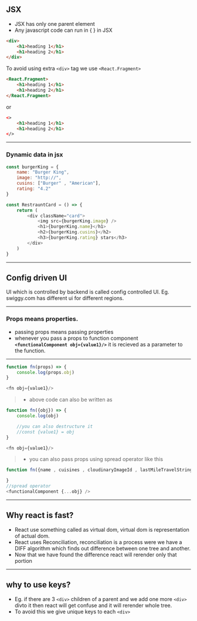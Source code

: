 ## JSX
- JSX has only one parent element
- Any javascript code can run in { } in JSX

```html
<div>
    <h1>heading 1</h1>
    <h1>heading 2</h1>
</div>
```
To avoid using extra `<div>` tag we use `<React.Fragment>`
```html
<React.Fragment>
    <h1>heading 1</h1>
    <h1>heading 2</h1>
</React.Fragment>
```
or

```html
<>
    <h1>heading 1</h1>
    <h1>heading 2</h1>
</>
```
***

### Dynamic data in jsx

```js
const burgerKing = {
    name: "Burger King",
    image: "http://",
    cusins: ["Burger" , "American"],
    rating: "4.2"
}

const RestrauntCard = () => {
    return (
        <div className="card">
            <img src={burgerKing.image} />
            <h1>{burgerKing.name}</h1>
            <h2>{burgerKing.cusins}</h2>
            <h3>{burgerKing.rating} stars</h3>
        </div>
    )
}

```
***
## Config driven UI
UI which is controlled by backend is called config controlled UI. Eg. swiggy.com has different ui for different regions.
***
### Props means properties.
- passing props means passing properties
- whenever you pass a props to function component  **`<functionalComponent obj={value1}/>`** it is recieved as a parameter to the function.
***

```js
function fn(props) => {
    console.log(props.obj)
}

<fn obj={value1}/>
```
> - above code can also be written as

```js
function fn({obj}) => {
    console.log(obj)

    //you can also destructure it
    //const {value1} = obj
}

<fn obj={value1}/>

```
> - you can also pass props using spread operator like this
```js
function fn({name , cuisines , cloudinaryImageId , lastMileTravelString}){

}
//spread operator
<functionalComponent {...obj} />

```
***

## Why react is fast?
- React use something called as virtual dom, virtual dom is representation of actual dom.
- React uses Reconciliation, reconciliation is a process were we have a DIFF algorithm which finds out difference between one tree and another.
- Now that we have found the difference react will rerender only that portion
***
## why to use keys?
- Eg. if there are 3 `<div>` children of a parent and we add one more `<div>` divto it then react will get confuse and it will rerender whole tree.
- To avoid this we give unique keys to each `<div>`


